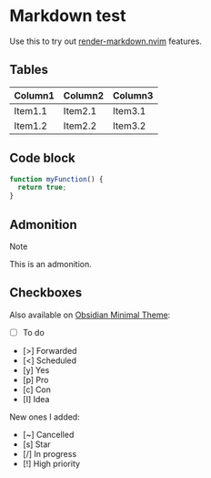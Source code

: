 # Markdown test

Use this to try out [render-markdown.nvim](https://github.com/MeanderingProgrammer/render-markdown.nvim) features.

## Tables

| Column1 | Column2 | Column3 |
| ------- | ------- | ------- |
| Item1.1 | Item2.1 | Item3.1 |
| Item1.2 | Item2.2 | Item3.2 |

## Code block

```typescript
function myFunction() {
  return true;
}
```

## Admonition

> [!NOTE]
> This is an admonition.

## Checkboxes

Also available on [Obsidian Minimal Theme](https://minimal.guide/checklists):

- [ ] To do
- [>] Forwarded
- [<] Scheduled
- [y] Yes
- [p] Pro
- [c] Con
- [I] Idea

New ones I added:

- [~] Cancelled
- [s] Star
- [/] In progress
- [!] High priority
